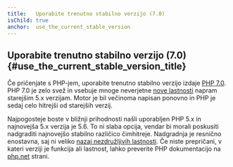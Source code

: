 ```yaml
---
title:   Uporabite trenutno stabilno verzijo (7.0)
isChild: true
anchor:  use_the_current_stable_version
---
```


## Uporabite trenutno stabilno verzijo (7.0) {#use_the_current_stable_version_title}

Če pričenjate s PHP-jem, uporabite trenutno stabilno verzijo izdaje [PHP 7.0][php-release]. PHP 7.0 je zelo svež in vsebuje
mnoge neverjetne [nove lastnosti](#povzetek_jezika) napram starejšim 5.x verzijam. Motor je bil večinoma napisan ponovno in PHP je sedaj celo hitrejši od starejših verzij.

Najpogosteje boste v bližnji prihodnosti našli uporabljen PHP 5.x in najnovejša 5.x verzija je 5.6. To ni slaba opcija, vendar bi morali poskusiti nadgraditi najnovejšo stabilno različico čimhitreje. Nadgradnja je resnično enostavna, saj ni veliko [nazaj nezdružljivih lastnosti][php70-bc]. Če niste prepričani, v kateri verziji je funkcija ali lastnost, lahko preverite PHP dokumentacijo na [php.net][php-docs] strani.

[php-release]: http://php.net/downloads.php
[php-docs]: http://php.net/manual/
[php70-bc]: http://php.net/manual/migration70.incompatible.php
